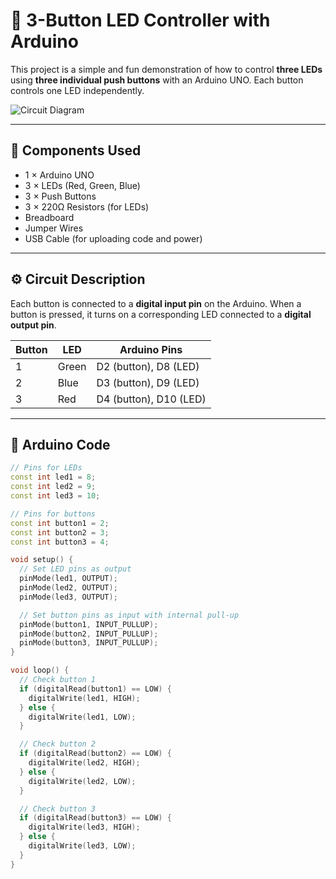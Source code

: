 
# 🔌 3-Button LED Controller with Arduino

This project is a simple and fun demonstration of how to control **three LEDs** using **three individual push buttons** with an Arduino UNO. Each button controls one LED independently.

![Circuit Diagram](./LedButtonController22.png)

---

## 🧰 Components Used

- 1 × Arduino UNO
- 3 × LEDs (Red, Green, Blue)
- 3 × Push Buttons
- 3 × 220Ω Resistors (for LEDs)
- Breadboard
- Jumper Wires
- USB Cable (for uploading code and power)

---

## ⚙️ Circuit Description

Each button is connected to a **digital input pin** on the Arduino. When a button is pressed, it turns on a corresponding LED connected to a **digital output pin**.

| Button | LED  | Arduino Pins  |
|--------|------|----------------|
| 1      | Green | D2 (button), D8 (LED) |
| 2      | Blue  | D3 (button), D9 (LED) |
| 3      | Red   | D4 (button), D10 (LED) |

---

## 📜 Arduino Code

```cpp
// Pins for LEDs
const int led1 = 8;
const int led2 = 9;
const int led3 = 10;

// Pins for buttons
const int button1 = 2;
const int button2 = 3;
const int button3 = 4;

void setup() {
  // Set LED pins as output
  pinMode(led1, OUTPUT);
  pinMode(led2, OUTPUT);
  pinMode(led3, OUTPUT);

  // Set button pins as input with internal pull-up
  pinMode(button1, INPUT_PULLUP);
  pinMode(button2, INPUT_PULLUP);
  pinMode(button3, INPUT_PULLUP);
}

void loop() {
  // Check button 1
  if (digitalRead(button1) == LOW) {
    digitalWrite(led1, HIGH);
  } else {
    digitalWrite(led1, LOW);
  }

  // Check button 2
  if (digitalRead(button2) == LOW) {
    digitalWrite(led2, HIGH);
  } else {
    digitalWrite(led2, LOW);
  }

  // Check button 3
  if (digitalRead(button3) == LOW) {
    digitalWrite(led3, HIGH);
  } else {
    digitalWrite(led3, LOW);
  }
}
